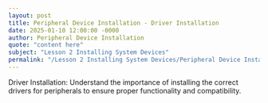 ```yaml
---
layout: post
title: Peripheral Device Installation - Driver Installation
date: 2025-01-10 12:00:00 -0000
author: Peripheral Device Installation
quote: "content here"
subject: "Lesson 2 Installing System Devices"
permalink: "/Lesson 2 Installing System Devices/Peripheral Device Installation/Peripheral Device Installation - Driver Installation"
---
```


Driver Installation: Understand the importance of installing the correct drivers for peripherals to ensure proper functionality and compatibility.
